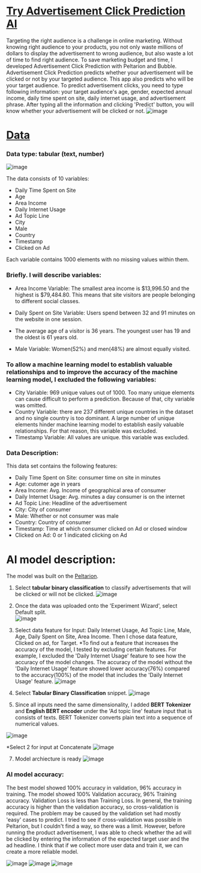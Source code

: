 # [Try Advertisement Click Prediction AI](http://ad-click-prediction-4.bubbleapps.io)

Targeting the right audience is a challenge in online marketing. Without knowing right audience to your products, you not only waste millions of dollars to display the advertisement to wrong audience, but also waste a lot of time to find right audience. To save marketing budget and time, I developed Advertisement Click Prediction with Peltarion and Bubble.
Advertisement Click Prediction predicts whether your advertisement will be clicked or not by your targeted audience. This app also predicts who will be your target audience. To predict advertisement clicks, you need to type following information: your target audience's age, gender, expected annual income, daily time spent on site, daily internet usage, and advertisement phrase. After typing all the information and clicking 'Predict' button, you will know whether your advertisement will be clicked or not.
![image](https://user-images.githubusercontent.com/89971178/131816812-fc405545-4153-44fa-891a-bf6a41c36fd5.png)

# [Data](https://www.kaggle.com/kevinhartman0/advertisement-transcripts-from-various-industries?select=Advertisement_Transcripts_deduped_edited.xlsx)
### Data type: tabular (text, number)
![image](https://user-images.githubusercontent.com/89971178/131817009-fc264c6f-c5dd-48a8-a7d2-239b9e0fbc41.png)

The data consists of 10 variables: 
- Daily Time Spent on Site
- Age
- Area Income
- Daily Internet Usage
- Ad Topic Line
- City
- Male
- Country
- Timestamp
- Clicked on Ad


Each variable contains 1000 elements with no missing values within them.

### Briefly. I will describe variables:
- Area Income Variable: The smallest area income is $13,996.50 and the highest is $79,484.80. This means that site visitors are people belonging to different social classes.

- Daily Spent on Site Variable: Users spend between 32 and 91 minutes on the website in one session.  
- The average age of a visitor is 36 years. The youngest user has 19 and the oldest is 61 years old.   
- Male Variable: Women(52%) and men(48%) are almost equally visited. 

### To allow a machine learning model to establish valuable relationships and to improve the accuracy of the machine learning model, I excluded the following variables: 

- City Variable: 969 unique values out of 1000. Too many unique elements can cause difficult to perform a prediction. Because of that, city variable was omitted.  
- Country Variable: there are 237 different unique countries in the dataset and no single country is too dominant. A large number of unique elements hinder machine learning model to establish easily valuable relationships. For that reason, this variable was excluded.
- Timestamp Variable: All values are unique. this variable was excluded.  


### Data Description: 
This data set contains the following features:

- Daily Time Spent on Site: consumer time on site in minutes
- Age: cutomer age in years
- Area Income: Avg. Income of geographical area of consumer
- Daily Internet Usage: Avg. minutes a day consumer is on the internet
- Ad Topic Line: Headline of the advertisement
- City: City of consumer
- Male: Whether or not consumer was male
- Country: Country of consumer
- Timestamp: Time at which consumer clicked on Ad or closed window
- Clicked on Ad: 0 or 1 indicated clicking on Ad


# AI model description:
The model was built on the [Peltarion](https://peltarion.com/).  
1. Select **tabular binary classification** to classify advertisements that will be clicked or will not be clicked. 
 ![image](https://user-images.githubusercontent.com/89971178/131817061-fd4e3340-78b4-4258-9fad-a4122b11a456.png)

2. Once the data was uploaded onto the 'Experiment Wizard', select Default split.  
![image](https://user-images.githubusercontent.com/89971178/131817348-e3bfa611-2c67-4e56-93fd-9f3199f75f74.png)

4. Select data feature for Input: Daily Internet Usage, Ad Topic Line, Male, Age, Daily Spent on Site, Area Income. Then I chose data feature, Clicked on ad, for Target. *To find out a feature that increases the accuracy of the model, I tested by excluding certain features. For example, I excluded the 'Daily Internet Usage' feature to see how the accuracy of the model changes. The accuracy of the model without the 'Daily Internet Usage' feature showed lower accuracy(76%) compared to the accuracy(100%) of the model that includes the 'Daily Internet Usage' feature.
![image](https://user-images.githubusercontent.com/89971178/131817759-c1b8021f-1fff-44ac-bb2c-304208e2e547.png)

5. Select **Tabular Binary Classification** snippet.
![image](https://user-images.githubusercontent.com/89971178/131817855-05b61c30-8ba5-4d6b-a410-c2206a61a55f.png)

6. Since all inputs need the same dimensionality, I added **BERT Tokenizer** and **English BERT encoder** under the 'Ad topic line' feature input that is consists of texts. BERT Tokenizer converts plain text into a sequence of numerical values.

![image](https://user-images.githubusercontent.com/89971178/131818115-102e9ddb-227d-43d1-a37d-5f5d358a3b98.png)

*Select 2 for input at Concatenate
![image](https://user-images.githubusercontent.com/89971178/131818152-8f437e8f-457a-4ef9-9f73-fc63ecc7ebde.png)

7. Model archiecture is ready
![image](https://user-images.githubusercontent.com/89971178/131818165-c6b5a871-955f-48cf-8319-57764de58e38.png)


### AI model accuracy:
The best model showed 100% accuracy in validation, 96% accuracy in training. The model showed 100% Validation accuracy, 96% Training accuracy. Validation Loss is less than Training Loss. In general, the training accuracy is higher than the validation accuracy, so cross-validation is required. The problem may be caused by the validation set had mostly 'easy' cases to predict. I tried to see if cross-validation was possible in Peltarion, but I couldn't find a way, so there was a limit. However, before running the product advertisement, I was able to check whether the ad will be clicked by entering the information of the expected target user and the ad headline. I think that if we collect more user data and train it, we can create a more reliable model.

![image](https://user-images.githubusercontent.com/89971178/131818659-1b58aa8c-f9fc-4f85-8d06-242aedcff1cc.png)
![image](https://user-images.githubusercontent.com/89971178/131818670-16be75f1-2ce6-4dc3-b4f1-bb998cdfd1a0.png)
![image](https://user-images.githubusercontent.com/89971178/131818683-6d39953f-3c79-4cf6-8f58-3c9387fa88eb.png)




